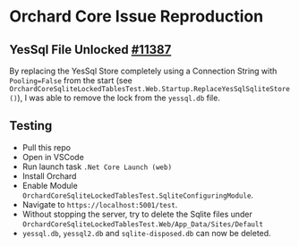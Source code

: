 # Orchard Core Issue Reproduction

## YesSql File Unlocked [#11387](https://github.com/OrchardCMS/OrchardCore/issues/11387)

By replacing the YesSql Store completely using a Connection String with `Pooling=False` from the start (see `OrchardCoreSqliteLockedTablesTest.Web.Startup.ReplaceYesSqlSqliteStore()`), I was able to remove the lock from the `yessql.db` file.

## Testing

- Pull this repo
- Open in VSCode
- Run launch task `.Net Core Launch (web)`
- Install Orchard
- Enable Module `OrchardCoreSqliteLockedTablesTest.SqliteConfiguringModule`.
- Navigate to `https://localhost:5001/test`.
- Without stopping the server, try to delete the Sqlite files under `OrchardCoreSqliteLockedTablesTest.Web/App_Data/Sites/Default`
- `yessql.db`, `yessql2.db` and `sqlite-disposed.db` can now be deleted.
